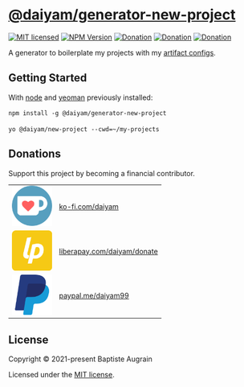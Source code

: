 [@daiyam/generator-new-project](https://github.com/daiyam/generator-new-project)
================================================================================

[![MIT licensed](https://img.shields.io/badge/license-MIT-blue.svg)](./LICENSE)
[![NPM Version](https://img.shields.io/npm/v/@daiyam/generator-new-project.svg?colorB=green)](https://www.npmjs.com/package/@daiyam/generator-new-project)
[![Donation](https://img.shields.io/badge/donate-ko--fi-green)](https://ko-fi.com/daiyam)
[![Donation](https://img.shields.io/badge/donate-liberapay-green)](https://liberapay.com/daiyam/donate)
[![Donation](https://img.shields.io/badge/donate-paypal-green)](https://paypal.me/daiyam99)

A generator to boilerplate my projects with my [artifact configs](https://github.com/daiyam/artifact-configs).

Getting Started
---------------

With [node](https://nodejs.org) and [yeoman](https://yeoman.io) previously installed:

	npm install -g @daiyam/generator-new-project

    yo @daiyam/new-project --cwd=~/my-projects

Donations
---------

Support this project by becoming a financial contributor.

<table>
    <tr>
        <td><img src="https://raw.githubusercontent.com/daiyam/assets/master/icons/256/funding_kofi.png" alt="Ko-fi" width="80px" height="80px"></td>
        <td><a href="https://ko-fi.com/daiyam" target="_blank">ko-fi.com/daiyam</a></td>
    </tr>
    <tr>
        <td><img src="https://raw.githubusercontent.com/daiyam/assets/master/icons/256/funding_liberapay.png" alt="Liberapay" width="80px" height="80px"></td>
        <td><a href="https://liberapay.com/daiyam/donate" target="_blank">liberapay.com/daiyam/donate</a></td>
    </tr>
    <tr>
        <td><img src="https://raw.githubusercontent.com/daiyam/assets/master/icons/256/funding_paypal.png" alt="PayPal" width="80px" height="80px"></td>
        <td><a href="https://paypal.me/daiyam99" target="_blank">paypal.me/daiyam99</a></td>
    </tr>
</table>

License
-------

Copyright &copy; 2021-present Baptiste Augrain

Licensed under the [MIT license](https://opensource.org/licenses/MIT).
